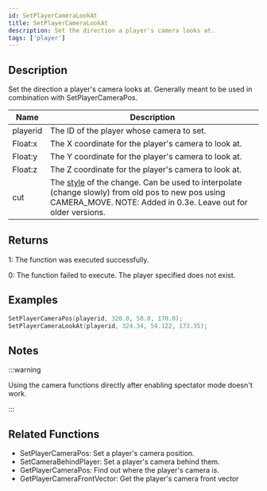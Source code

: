 ```yaml
---
id: SetPlayerCameraLookAt
title: SetPlayerCameraLookAt
description: Set the direction a player's camera looks at.
tags: ['player']
---
```


## Description

Set the direction a player's camera looks at. Generally meant to be used in combination with SetPlayerCameraPos.


| Name | Description |
|------|-------------|
|playerid | The ID of the player whose camera to set.|
|Float:x | The X coordinate for the player's camera to look at.|
|Float:y | The Y coordinate for the player's camera to look at.|
|Float:z | The Z coordinate for the player's camera to look at.|
|cut | The [style](../resources/cameracutstyles.md) of the change. Can be used to interpolate (change slowly) from old pos to new pos using CAMERA_MOVE. NOTE: Added in 0.3e. Leave out for older versions.|


## Returns

 1: The function was executed successfully. 

 0: The function failed to execute. The player specified does not exist.


## Examples


```c
SetPlayerCameraPos(playerid, 320.0, 50.0, 170.0);
SetPlayerCameraLookAt(playerid, 324.34, 54.122, 173.35);
```


## Notes

:::warning

Using the camera functions directly after enabling spectator mode doesn't work.

:::


## Related Functions


-  SetPlayerCameraPos: Set a player's camera position.
-  SetCameraBehindPlayer: Set a player's camera behind them.
-  GetPlayerCameraPos: Find out where the player's camera is.
-  GetPlayerCameraFrontVector: Get the player's camera front vector